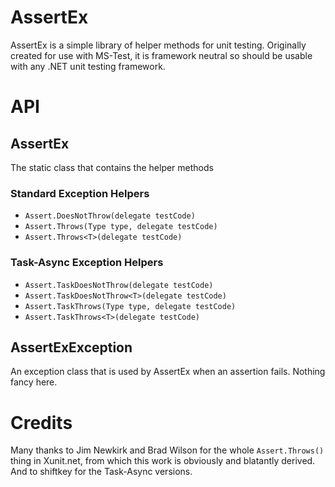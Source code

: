 # AssertEx 

AssertEx is a simple library of helper methods for unit testing.
Originally created for use with MS-Test, it is framework neutral so should be
usable with any .NET unit testing framework.

# API

## AssertEx 

The static class that contains the helper methods

### Standard Exception Helpers

* `Assert.DoesNotThrow(delegate testCode)`
* `Assert.Throws(Type type, delegate testCode)`
* `Assert.Throws<T>(delegate testCode)`

### Task-Async Exception Helpers

* `Assert.TaskDoesNotThrow(delegate testCode)`
* `Assert.TaskDoesNotThrow<T>(delegate testCode)`
* `Assert.TaskThrows(Type type, delegate testCode)`
* `Assert.TaskThrows<T>(delegate testCode)`

## AssertExException 

An exception class that is used by AssertEx when an assertion fails. Nothing
fancy here.

# Credits

Many thanks to Jim Newkirk and Brad Wilson for the whole `Assert.Throws()` thing
in Xunit.net, from which this work is obviously and blatantly derived. And to shiftkey
for the Task-Async versions.